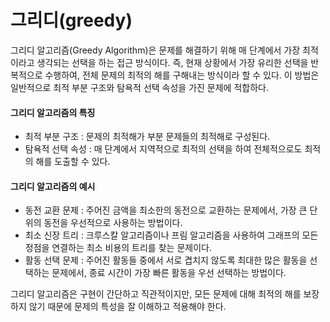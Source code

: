 # 그리디(greedy)
그리디 알고리즘(Greedy Algorithm)은 문제를 해결하기 위해 매 단계에서 가장 최적이라고 생각되는 선택을 하는 접근 방식이다. 즉, 현재 상황에서 가장 유리한 선택을 반복적으로 수행하여, 전체 문제의 최적의 해를 구해내는 방식이라 할 수 있다. 이 방법은 일반적으로 최적 부분 구조와 탐욕적 선택 속성을 가진 문제에 적합하다. 

#### 그리디 알고리즘의 특징
- 최적 부분 구조 : 문제의 최적해가 부분 문제들의 최적해로 구성된다.
- 탐욕적 선택 속성 : 매 단계에서 지역적으로 최적의 선택을 하여 전체적으로도 최적의 해를 도출할 수 있다.<br>

#### 그리디 알고리즘의 예시
- 동전 교환 문제 : 주어진 금액을 최소한의 동전으로 교환하는 문제에서, 가장 큰 단위의 동전을 우선적으로 사용하는 방법이다.<br>
- 최소 신장 트리 : 크루스칼 알고리즘이나 프림 알고리즘을 사용하여 그래프의 모든 정점을 연결하는 최소 비용의 트리를 찾는 문제이다.<br>
- 활동 선택 문제 : 주어진 활동들 중에서 서로 겹치지 않도록 최대한 많은 활동을 선택하는 문제에서, 종료 시간이 가장 빠른 활동을 우선 선택하는 방법이다.<br>

그리디 알고리즘은 구현이 간단하고 직관적이지만, 모든 문제에 대해 최적의 해를 보장하지 않기 때문에 문제의 특성을 잘 이해하고 적용해야 한다.

